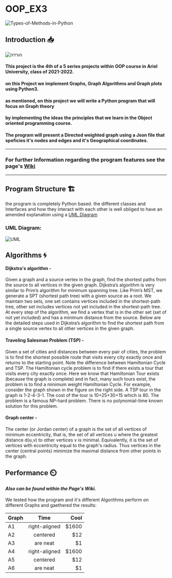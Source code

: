 # OOP_EX3

![Types-of-Methods-in-Python](https://user-images.githubusercontent.com/92685838/147823356-0ce68f52-09fe-4d93-8217-ffa7c6132fbc.jpg)


## Introduction 📥
![הורדה](https://user-images.githubusercontent.com/92685838/147823836-9c5ecfc2-d70d-4321-a537-0e162ac23a9e.png)



#### This project is the 4th of a 5 series projects within OOP course in Ariel University, class of 2021-2022.  
#### on this Project we implement Graphs, Graph Algorithms and Graph plots using Python3. 

#### as mentioned, on this project we will write a Python program that will focus on Graph theory
#### by implementing the ideas the principles that we learn in the Object oriented programming course.
#### The program will present a Directed weighted graph using a Json file that speficies it's nodes and edges and it's  Geographical coordinates.

****

### For further Information regarding the program features see the page's [Wiki](https://github.com/BenZeltser/OOP_EX3/wiki)

****

## Program Structure 🏗️

the program is completely Python based. the different classes and Interfaces and how they interact with each other is well obliged to have an amended explanation using a [UML Diagram](https://he.wikipedia.org/wiki/Unified_Modeling_Language)

### UML Diagram: 

![UML](https://user-images.githubusercontent.com/92685838/147857995-c4b165a0-113f-4df3-96e7-7dc65e1a2f5d.jpg)


## Algorithms 🌀

#### Dijkstra's algorithm - 
Given a graph and a source vertex in the graph, find the shortest paths from the source to all vertices in the given graph.
Dijkstra’s algorithm is very similar to Prim’s algorithm for minimum spanning tree. Like Prim’s MST, we generate a SPT (shortest path tree) with a given source as a root. We maintain two sets, one set contains vertices included in the shortest-path tree, other set includes vertices not yet included in the shortest-path tree. At every step of the algorithm, we find a vertex that is in the other set (set of not yet included) and has a minimum distance from the source.
Below are the detailed steps used in Dijkstra’s algorithm to find the shortest path from a single source vertex to all other vertices in the given graph. 

#### Traveling Salesman Problem (TSP) - 

Given a set of cities and distances between every pair of cities, the problem is to find the shortest possible route that visits every city exactly once and returns to the starting point. 
Note the difference between Hamiltonian Cycle and TSP. The Hamiltonian cycle problem is to find if there exists a tour that visits every city exactly once. Here we know that Hamiltonian Tour exists (because the graph is complete) and in fact, many such tours exist, the problem is to find a minimum weight Hamiltonian Cycle. 
For example, consider the graph shown in the figure on the right side. A TSP tour in the graph is 1-2-4-3-1. The cost of the tour is 10+25+30+15 which is 80.
The problem is a famous NP-hard problem. There is no polynomial-time known solution for this problem. 


#### Graph center - 

The center (or Jordan center) of a graph is the set of all vertices of minimum eccentricity, that is, the set of all vertices u where the greatest distance d(u,v) to other vertices v is minimal. Equivalently, it is the set of vertices with eccentricity equal to the graph's radius. Thus vertices in the center (central points) minimize the maximal distance from other points in the graph.

## Performance ⏲️

#### *Also can be found within the Page's Wiki.*

We tested how the program and it's different Algorithms perform on different Graphs and gaethered the results: 

| Graph         | Time          | Cool  |
| ------------- |:-------------:| -----:|
| A1            | right-aligned | $1600 |
| A2            | centered      |   $12 |
| A3            | are neat      |    $1 |
| A4            | right-aligned | $1600 |
| A5            | centered      |   $12 |
| A6            | are neat      |    $1 |
